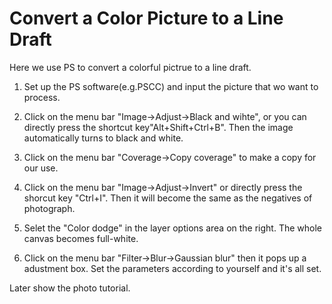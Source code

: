 # Convert a Color Picture to a Line Draft


Here we use PS to convert a colorful pictrue to a line draft.



1. Set up the PS software(e.g.PSCC) and input the picture that wo want to process.

   

2. Click on the menu bar "Image->Adjust->Black and wihte", or you can directly press the shortcut key"Alt+Shift+Ctrl+B". Then the image automatically turns to black and white.

   

3. Click on the menu bar "Coverage->Copy coverage" to make a copy for our use.

   

4. Click on the menu bar "Image->Adjust->Invert" or directly press the shorcut key "Ctrl+I". Then it will become the same as the negatives of photograph.

   

5. Selet the "Color dodge" in the layer options area on the right. The whole canvas becomes full-white.

   

6. Click on the menu bar "Filter->Blur->Gaussian blur" then it pops up a adustment box. Set the parameters according to yourself and it's all set.

Later show the photo tutorial.
